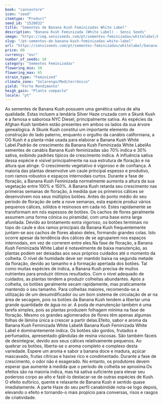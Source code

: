 ```yaml
---
book: "cannastore"
icon: "seed"
itemtype: "Product"
seed_id: "1520032"
title: "Sementes de Banana Kush Feminizadas White Label"
description: "Banana Kush Feminizada (White Label) - Sensi Seeds"
image: "https://img.sensiseeds.com/pt/sementes-feminizadas/whitelabel/banana-kush-image.png"
slug: "/pt-sementes-de-banana-kush-feminizadas-white-label"
url: "https://sensiseeds.com/pt/sementes-feminizadas/whitelabel/banana-kush?a_aid=cannastore"
price: 60
currency: "eur"
number_of_seeds: 10
category: "Sementes Feminizadas"
flowering_min: 50
flowering_max: 65
strain_type: "Feminized"
climate_zone: "Solarengo/Mediterrânico"
yield: "Forte Rendimento"
heigh_gain: "Planta compacta"
locale: "pt"
---
```

As sementes de Banana Kush possuem uma genética sativa de alta qualidade. Estas incluem a lendária Silver Haze cruzada com a Skunk Kush e a famosa e saborosa NYC Diesel, principalmente sativa. As espécies da Afghan Kush também estão presentes em ambos os lados da sua árvore genealógica. A Skunk Kush constitui um importante elemento de construção do lado paterno, enquanto o orgulho da canábis californiana, a OG Kush é a planta-mãe usada para elaborar a Banana Kush White Label.Padrão de crescimento da Banana Kush Feminizada White LabelAs sementes de canábis Banana Kush feminizadas são 70% indica e 30% sativa, exibindo padrões típicos de crescimento indica. A influência sativa dessa espécie é visível principalmente na sua estrutura de floração e na altura que atinge. O crescimento vegetativo é vigoroso e de confiança. A maioria das plantas desenvolve um caule principal espesso e produtivo, com ramos robustos e espaços internodais curtos. Durante a fase de floração, a Banana Kush Feminizada normalmente aumenta a altura da sua vegetação entre 100% e 150%. A Banana Kush retarda seu crescimento nas primeiras semanas de floração, à medida que os primeiros cálices se desenvolvem nos seus múltiplos botões. Antes do ponto médio do seu período de floração de sete a nove semanas, esta espécie produz vários pequenos cálices, sólidos e resinosos em cada nó. Estes rapidamente se transformam em nós espessos de botões. Os cachos de flores geralmente assumem uma forma cónica ou piramidal, com uma base extra larga afunilada. Devido ao brotamento extra vigoroso, os botões terminais no topo do caule e dos ramos principais da Banana Kush frequentemente juntam-se aos cachos de flores abaixo deles, formando grandes colas. Isto ocorre apesar da tendência dos cálices de se agruparem nos espaços internodais, em vez de correrem entre eles.Na fase de floração, a Banana Kush Feminizada White Label é notavelmente de baixa manutenção, as plantas podem ser deixadas aos seus próprios cuidados até o momento da colheita. O nível de humidade deve ser mantido baixa na segunda metade da floração, devido ao tamanho e à formação apertada dos botões. Tal como muitas espécies de indica, a Banana Kush precisa de muitos nutrientes para produzir ótimos resultados. Com o nível adequado de cuidados, as plantas tendem a produzir colheitas abundantes. Após a colheita, os botões geralmente secam rapidamente, mas praticamente mantendo o seu tamanho. Para colheitas maiores, recomenda-se a utilização de um desumidificador ou um bom sistema de circulação de ar na área de secagem, pois os botões da Banana Kush tendem a libertar uma grande quantidade de água no ar. A poda de manutenção também é uma tarefa simples, pois as plantas produzem folhagem mínima na fase de floração. Mesmo os grandes aglomerados de flores têm apenas algumas folhas de lâmina única a crescer a partir delas.Efeito, sabor e aroma da Banana Kush Feminizada White LabelA Banana Kush Feminizada White Label é dominantemente indica. Os botões são gordos, frutados e perfumados, apresentado glândulas de resina viscosas. São também fáceis de desintegrar, devido aos seus cálices relativamente pequenos. Ao quebrar os botões, liberta-se o aroma completo e complexo desta variedade. Espere um aroma e sabor a banana doce e madura, açúcar mascavado, frutas cítricas e haxixe rico e condimentado. Durante a fase de crescimento, o odor não é exagerado. No entanto, os produtores devem esperar que aumente à medida que o período de colheita se aproxima.Os efeitos são na maioria indica, mas há sativa suficiente para elevar seu poderoso corpo ao alto e fazê-lo destacar-se de outras espécies de Kush. O efeito eufórico, quente e relaxante de Banana Kush é sentido quase imediatamente. A parte Haze do seu perfil canabinóide nota-se logo depois, elevando o efeito e tornando-o mais propício para conversas, risos e rasgos de criatividade.
